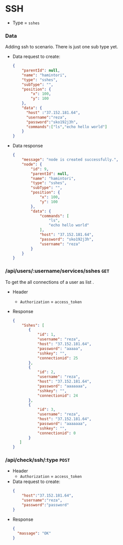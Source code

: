 # SSH
- Type = `sshes`

### Data
Adding ssh to scenario. There is just one sub type yet.
- Data request to create:
    ```json
    {
        "parentId": null,
        "name": "hamintori",
        "type": "sshes",
        "subType": "",
        "position": {
            "x": 100,
            "y": 100
        },
        "data": {
          "host" :"37.152.181.64",
          "username":"reza",
          "password":"sko192j3h",
          "commands":["ls","echo hello world"]
        }
    }
    ```

- Data response
    ```json
    {
        "message": "node is created successfully.",
        "node": {
            "id": 9,
            "parentId": null,
            "name": "hamintori",
            "type": "sshes",
            "subType": "",
            "position": {
                "x": 100,
                "y": 100
            },
            "data": {
                "commands": [
                    "ls",
                    "echo hello world"
                ],
                "host": "37.152.181.64",
                "password": "sko192j3h",
                "username": "reza"
            }
        }
    }
    ```


### /api/users/:username/services/sshes `GET`
To get the all  connections of a user as list .

- Header
    - `Authorization` = `access_token`
    
 - Response
     ```json
     {
         "Sshes": [
            {
                "id": 1,
                "username": "reza",
                "host": "37.152.181.64",
                "password": "aaaaa",
                "sshkey": "",
                "connectionid": 25
            },
            {
                "id": 2,
                "username": "reza",
                "host": "37.152.181.64",
                "password": "aaaaaaa",
                "sshkey": "",
                "connectionid": 24
            },
            {
                "id": 3,
                "username": "reza",
                "host": "37.152.181.64",
                "password": "aaaaaaa",
                "sshkey": "",
                "connectionid": 0
            }
        ]
     }
     ```
    

### /api/check/ssh/:type `POST`

- Header
    - `Authorization` = `access_token`
 - Data request to create:
    ```json
    {
        "host":"37.152.181.64",
        "username":"reza",
        "password":"password"
    }
    ```
 - Response
     ```json
    {
       "massage": "OK"
    }
    ```